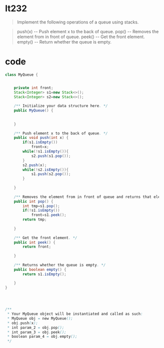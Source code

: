 # lt232
>Implement the following operations of a queue using stacks.

>push(x) -- Push element x to the back of queue.
>pop() -- Removes the element from in front of queue.
>peek() -- Get the front element.
>empty() -- Return whether the queue is empty.

# code
```java
class MyQueue {


    private int front;
    Stack<Integer> s1=new Stack<>();
    Stack<Integer> s2=new Stack<>();
    
    /** Initialize your data structure here. */
    public MyQueue() {
        
 
    }
    
    /** Push element x to the back of queue. */
    public void push(int x) {
        if(s1.isEmpty())
            front=x;
        while(!s1.isEmpty()){
            s2.push(s1.pop());
        }
        s2.push(x);
        while(!s2.isEmpty()){
            s1.push(s2.pop());
        }
        
    }
    
    /** Removes the element from in front of queue and returns that element. */
    public int pop() {
        int tmp=s1.pop();
        if(!s1.isEmpty()) 
            front=s1.peek();
        return tmp;
        
    }
    
    /** Get the front element. */
    public int peek() {
        return front;
        
    }
    
    /** Returns whether the queue is empty. */
    public boolean empty() {
        return s1.isEmpty();
        
    }
}




/**
 * Your MyQueue object will be instantiated and called as such:
 * MyQueue obj = new MyQueue();
 * obj.push(x);
 * int param_2 = obj.pop();
 * int param_3 = obj.peek();
 * boolean param_4 = obj.empty();
 */
```

